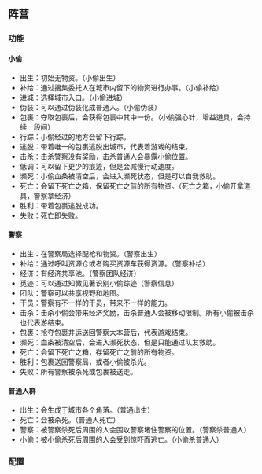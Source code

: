 ## 阵营

### 功能

#### 小偷
- 出生：初始无物资。（小偷出生）
- 补给：通过搜集委托人在城市内留下的物资进行办事。（小偷补给）
- 进城：选择城市入口。（小偷进城）
- 伪装：可以通过伪装化成普通人。（小偷伪装）
- 包裹：夺取包裹后，会获得包裹中其中一份。（小偷强心针，增益道具，会持续一段间）
- 行踪：小偷经过的地方会留下行踪。
- 逃脱：带着唯一的包裹逃脱出城市，代表着游戏的结束。
- 击杀：击杀警察没有奖励，击杀普通人会暴露小偷位置。
- 低调：可以留下更少的痕迹，但是会减慢行动速度。
- 濒死：小偷血条被清空后，会进入濒死状态，但是可以自我救助。
- 死亡：会留下死亡之箱，保留死亡之前的所有物资。（死亡之箱，小偷开拿道具，警察拿经济）
- 胜利：带着包裹逃脱成功。
- 失败：死亡即失败。

#### 警察
- 出生：在警察局选择配枪和物资。（警察出生）
- 补给：通过呼叫资源仓或者购买资源车获得资源。（警察补给）
- 经济：有经济共享池。（警察团队经济）
- 觅迹：可以通过知微见著识别小偷踪迹（警察信息）
- 团队：警察可以共享视野和地图。
- 干员：警察有不一样的干员，带来不一样的能力。
- 击杀：击杀小偷会带来经济奖励，击杀普通人会被移动限制。所有小偷被击杀也代表游结束。
- 包裹：抢夺包裹并运送回警察大本营后，代表游戏结束。
- 濒死：血条被清空后，会进入濒死状态，但是只能通过队友救助。
- 死亡：会留下死亡之箱，存留死亡之前的所有物资。
- 胜利：包裹送回警察局，或者小偷被杀光。
- 失败：所有警察被杀死或包裹被送走。

#### 普通人群
- 出生：会生成于城市各个角落。（普通出生）
- 死亡：会被杀死。（普通人死亡）
- 警察：被警察杀死后周围的人会围攻警察堵住警察的位置。（警察杀普通人）
- 小偷：被小偷杀死后周围的人会受到惊吓而逃亡。（小偷杀普通人）

### 配置

